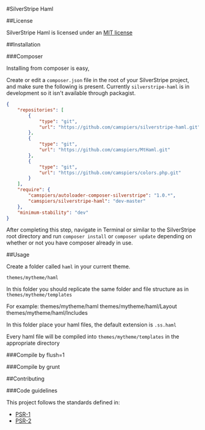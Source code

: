 #SilverStripe Haml

##License

SilverStripe Haml is licensed under an [MIT license](http://camspiers.mit-license.org/)

##Installation

###Composer

Installing from composer is easy, 

Create or edit a `composer.json` file in the root of your SilverStripe project, and make sure the following is present. Currently `silverstripe-haml` is in development so it isn't available through packagist.

```json
{
    "repositories": [
        {
            "type": "git",
            "url": "https://github.com/camspiers/silverstripe-haml.git"
        },
        {
            "type": "git",
            "url": "https://github.com/camspiers/MtHaml.git"
        },
        {
            "type": "git",
            "url": "https://github.com/camspiers/colors.php.git"
        }
    ],
    "require": {
        "camspiers/autoloader-composer-silverstripe": "1.0.*",
        "camspiers/silverstripe-haml": "dev-master"
    },
    "minimum-stability": "dev"
}
```

After completing this step, navigate in Terminal or similar to the SilverStripe root directory and run `composer install` or `composer update` depending on whether or not you have composer already in use.

##Usage

Create a folder called `haml` in your current theme.

	themes/mytheme/haml

In this folder you should replicate the same folder and file structure as in `themes/mytheme/templates`

For example:
	themes/mytheme/haml
	themes/mytheme/haml/Layout
	themes/mytheme/haml/Includes

In this folder place your haml files, the default extension is `.ss.haml`

Every haml file will be compiled into `themes/mytheme/templates` in the appropriate directory

###Compile by flush=1


###Compile by grunt


##Contributing

###Code guidelines

This project follows the standards defined in:

* [PSR-1](https://github.com/pmjones/fig-standards/blob/psr-1-style-guide/proposed/PSR-1-basic.md)
* [PSR-2](https://github.com/pmjones/fig-standards/blob/psr-1-style-guide/proposed/PSR-2-advanced.md)